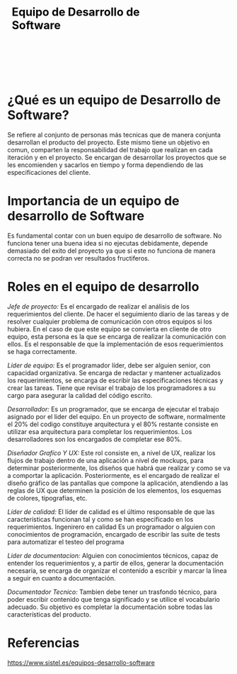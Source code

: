 <div style="display: table;">
    <div style="width: 75%;float: left;margin: auto;padding: 50px 0px 50px 10px; float: left;">
        <span style="color: black;font-size: 25px;font-weight: bold;">Equipo de Desarrollo de Software</span></br></br>
    </div>
    
</div>

&nbsp;
# ¿Qué es un equipo de Desarrollo de Software?
Se refiere al conjunto de personas más tecnicas que de manera conjunta desarrollan el producto del proyecto. Este mismo tiene un objetivo en comun, comparten la responsabilidad del trabajo que realizan en cada iteración y en el proyecto. Se encargan de desarrollar los proyectos que se les encomienden y sacarlos en tiempo y forma dependiendo de las especificaciones del cliente.

# Importancia de un equipo de desarrollo de Software 

Es fundamental contar con un buen equipo de desarrollo de software. No funciona tener una buena idea si no ejecutas debidamente, depende demasiado del exito del proyecto ya que si este no funciona de manera correcta no se podran ver resultados fructiferos.

# Roles en el equipo de desarrollo
*Jefe de proyecto:*
Es el encargado de realizar el análisis de los requerimientos del cliente. De hacer el seguimiento diario de las tareas y de resolver cualquier problema de comunicación con otros equipos si los hubiera. En el caso de que este equipo se convierta en cliente de otro equipo, esta persona es la que se encarga de realizar la comunicación con ellos. Es el responsable de que la implementación de esos requerimientos se haga correctamente.


*Líder de equipo:*
Es el programador líder, debe ser alguien senior, con capacidad organizativa. Se encarga de redactar y mantener actualizados los requerimientos, se encarga de escribir las especificaciones técnicas y crear las tareas. Tiene que revisar el trabajo de los programadores a su cargo para asegurar la calidad del código escrito.


*Desarrollador:*
Es un programador, que se encarga de ejecutar el trabajo asignado por el lider del equipo. En un proyecto de software, normalmente el 20% del codigo constituye arquitectura y el 80% restante consiste en utilizar esa arquitectura para completar los requerimientos. Los desarrolladores son los encargados de completar ese 80%. 


*Diseñador Grafíco Y UX:*
Este rol consiste en, a nivel de UX, realizar los flujos de trabajo dentro de una aplicación a nivel de mockups, para determinar posteriormente, los diseños que habrá que realizar y como se va a comportar la aplicación. Posteriormente, es el encargado de realizar el diseño gráfico de las pantallas que compone la aplicación, atendiendo a las reglas de UX que determinen la posición de los elementos, los esquemas de colores, tipografías, etc.


*Líder de calidad:*
El líder de calidad es el último responsable de que las características funcionan tal y como se han especificado en los requerimientos.
Ingenirero en calidad
Es un programador o alguien con conocimientos de programación, encargado de escribir las suite de tests para automatizar el testeo del programa


*Lider de documentacion:*
Alguien con conocimientos técnicos, capaz de entender los requerimientos y, a partir de ellos, generar la documentación necesaria, se encarga de organizar el contenido a escribir y marcar la línea a seguir en cuanto a documentación.


*Documentador Tecnico:*
Tambien debe tener un trasfondo técnico, para poder escribir contenido que tenga significado y se utilice el vocabulario adecuado. Su objetivo es completar la documentación sobre todas las características del producto.


# Referencias
https://www.sistel.es/equipos-desarrollo-software